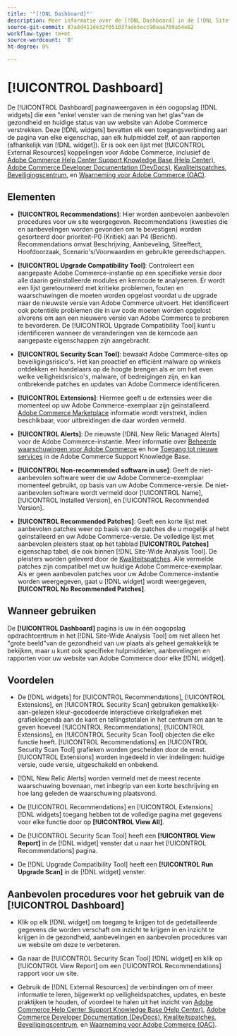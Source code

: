 ```yaml
---
title: '"[!DNL Dashboard]"'
description: Meer informatie over de [!DNL Dashboard] in de [!DNL Site-Wide Analysis Tool], elementen, wanneer te gebruiken, voordelen, en beste praktijken.
source-git-commit: 87a8d411de32f051037ade5ecc90aaa709a54e82
workflow-type: tm+mt
source-wordcount: '0'
ht-degree: 0%

---
```


# [!UICONTROL Dashboard]

De [!UICONTROL Dashboard] paginaweergaven in één oogopslag [!DNL widgets] die een &quot;enkel venster van de mening van het glas&quot;van de gezondheid en huidige status van uw website van Adobe Commerce verstrekken. Deze [!DNL widgets] bevatten elk een toegangsverbinding aan de pagina van elke eigenschap, aan elk hulpmiddel zelf, of aan rapporten (afhankelijk van [!DNL widget]).
Er is ook een lijst met [!UICONTROL External Resources] koppelingen voor Adobe Commerce, inclusief de [Adobe Commerce Help Center Support Knowledge Base (Help Center)](https://support.magento.com/), [Adobe Commerce Developer Documentation (DevDocs)](https://devdocs.magento.com/), [Kwaliteitspatches](https://devdocs.magento.com/quality-patches/tool.html#patch-grid), [Beveiligingscentrum](https://magento.com/security), en [Waarneming voor Adobe Commerce (OAC)](https://support.magento.com/hc/en-us/articles/4402379845901-Use-Observation-for-Adobe-Commerce).

## Elementen

* **[!UICONTROL Recommendations]**: Hier worden aanbevolen aanbevolen procedures voor uw site weergegeven. Recommendations (kwesties die en aanbevelingen worden gevonden om te bevestigen) worden gesorteerd door prioriteit-P0 (Kritiek) aan P4 (Bericht).
Recommendations omvat Beschrijving, Aanbeveling, Siteeffect, Hoofdoorzaak, Scenario&#39;s/Voorwaarden en gebruikte gereedschappen.

* **[!UICONTROL Upgrade Compatibility Tool]**: Controleert een aangepaste Adobe Commerce-instantie op een specifieke versie door alle daarin geïnstalleerde modules en kerncode te analyseren. Er wordt een lijst geretourneerd met kritieke problemen, fouten en waarschuwingen die moeten worden opgelost voordat u de upgrade naar de nieuwste versie van Adobe Commerce uitvoert. Het identificeert ook potentiële problemen die in uw code moeten worden opgelost alvorens om aan een nieuwere versie van Adobe Commerce te proberen te bevorderen.
De [!UICONTROL Upgrade Compatibility Tool] kunt u identificeren wanneer de veranderingen van de kerncode aan aangepaste eigenschappen zijn aangebracht.

* **[!UICONTROL Security Scan Tool]**: bewaakt Adobe Commerce-sites op beveiligingsrisico&#39;s. Het kan proactief en efficiënt malware op winkels ontdekken en handelaars op de hoogte brengen als er om het even welke veiligheidsrisico&#39;s, malware, of bedreigingen zijn, en kan ontbrekende patches en updates van Adobe Commerce identificeren.

* **[!UICONTROL Extensions]**: Hiermee geeft u de extensies weer die momenteel op uw Adobe Commerce-exemplaar zijn geïnstalleerd. [Adobe Commerce Marketplace](https://marketplace.magento.com/extensions.html) informatie wordt verstrekt, indien beschikbaar, voor uitbreidingen die daar worden vermeld.

* **[!UICONTROL Alerts]**: De nieuwste [!DNL New Relic Managed Alerts] voor de Adobe Commerce-instantie. Meer informatie over [Beheerde waarschuwingen voor Adobe Commerce](https://support.magento.com/hc/en-us/articles/360045806832) en hoe [Toegang tot nieuwe services](https://support.magento.com/hc/en-us/articles/360039127712) in de Adobe Commerce Support Knowledge Base.

* **[!UICONTROL Non-recommended software in use]**: Geeft de niet-aanbevolen software weer die uw Adobe Commerce-exemplaar momenteel gebruikt, op basis van uw Adobe Commerce-versie. De niet-aanbevolen software wordt vermeld door [!UICONTROL Name], [!UICONTROL Installed Version], en [!UICONTROL Recommended Version].

* **[!UICONTROL Recommended Patches]**: Geeft een korte lijst met aanbevolen patches weer op basis van de patches die u mogelijk al hebt geïnstalleerd en uw Adobe Commerce-versie. De volledige lijst met aanbevolen pleisters staat op het tabblad **[!UICONTROL Patches]** eigenschap tabel, die ook binnen [!DNL Site-Wide Analysis Tool]. De pleisters worden geleverd door de [Kwaliteitspatches](https://devdocs.magento.com/quality-patches/tool.html). Alle vermelde patches zijn compatibel met uw huidige Adobe Commerce-exemplaar.
Als er geen aanbevolen patches voor uw Adobe Commerce-instantie worden weergegeven, gaat u [!DNL widget] wordt weergegeven, **[!UICONTROL No Recommended Patches]**.

## Wanneer gebruiken

De **[!UICONTROL Dashboard]** pagina is uw in één oogopslag opdrachtcentrum in het [!DNL Site-Wide Analysis Tool] om niet alleen het &quot;grote beeld&quot;van de gezondheid van uw plaats als geheel gemakkelijk te bekijken, maar u kunt ook specifieke hulpmiddelen, aanbevelingen en rapporten voor uw website van Adobe Commerce door elke [!DNL widget].

## Voordelen

* De [!DNL widgets] for [!UICONTROL Recommendations], [!UICONTROL Extensions], en [!UICONTROL Security Scan] gebruiken gemakkelijk-aan-gelezen kleur-gecodeerde interactieve cirkelgrafieken met grafieklegenda aan de kant en tellingstotalen in het centrum om aan te geven hoeveel [!UICONTROL Recommendations], [!UICONTROL Extensions], en [!UICONTROL Security Scan Tool] objecten die elke functie heeft. [!UICONTROL Recommendations] en [!UICONTROL Security Scan Tool] grafieken worden gescheiden door de ernst. [!UICONTROL Extensions] worden ingedeeld in vier indelingen: huidige versie, oude versie, uitgeschakeld en onbekend.

* [!DNL New Relic Alerts] worden vermeld met de meest recente waarschuwing bovenaan, met inbegrip van een korte beschrijving en hoe lang geleden de waarschuwing plaatsvond.

* De [!UICONTROL Recommendations] en [!UICONTROL Extensions] [!DNL widgets] toegang hebben tot de volledige pagina met gegevens voor elke functie door op **[!UICONTROL View All]**.

* De [!UICONTROL Security Scan Tool] heeft een **[!UICONTROL View Report]** in de [!DNL widget] venster dat u naar het [!UICONTROL Recommendations] pagina.

* De [!DNL Upgrade Compatibility Tool] heeft een **[!UICONTROL Run Upgrade Scan]** in de [!DNL widget] venster.

## Aanbevolen procedures voor het gebruik van de [!UICONTROL Dashboard]

* Klik op elk [!DNL widget] om toegang te krijgen tot de gedetailleerde gegevens die worden verschaft om inzicht te krijgen in en inzicht te krijgen in de gezondheid, aanbevelingen en aanbevolen procedures van uw website om deze te verbeteren.

* Ga naar de [!UICONTROL Security Scan Tool] [!DNL widget] en klik op [!UICONTROL View Report] om een [!UICONTROL Recommendations] rapport voor uw site.

* Gebruik de [!DNL External Resources] de verbindingen om of meer informatie te leren, bijgewerkt op veiligheidspatches, updates, en beste praktijken te houden, of voordeel te halen uit het inzicht van [Adobe Commerce Help Center Support Knowledge Base (Help Center)](https://support.magento.com/), [Adobe Commerce Developer Documentation (DevDocs)](https://devdocs.magento.com/), [Kwaliteitspatches](https://devdocs.magento.com/quality-patches/tool.html#patch-grid), [Beveiligingscentrum](https://helpx.adobe.com/security.html), en [Waarneming voor Adobe Commerce (OAC)](https://support.magento.com/hc/en-us/articles/4402379845901-Use-Observation-for-Adobe-Commerce).